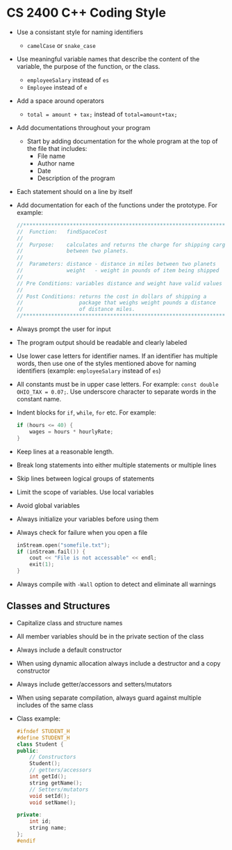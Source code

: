  # CS 2400 C++ Coding Style


* Use a consistant style for naming identifiers
  * ```camelCase``` or ```snake_case```
* Use meaningful variable names that describe the content of the variable, the purpose of the function, or the class.
  * ```employeeSalary``` instead of ```es```
  * ```Employee``` instead of ```e```
* Add a space around operators
  * ```total = amount + tax;``` instead of ```total=amount+tax;```
* Add documentations throughout your program
  * Start by adding documentation for the whole program at the top of the file that includes:
    * File name
    * Author name
    * Date
    * Description of the program
* Each statement should on a line by itself
* Add documentation for each of the functions under the prototype. For example:

  ```cpp
  //*****************************************************************
  //  Function:   findSpaceCost
  //
  //  Purpose:    calculates and returns the charge for shipping cargo
  //              between two planets.
  //
  //  Parameters: distance - distance in miles between two planets
  //              weight   - weight in pounds of item being shipped
  //
  // Pre Conditions: variables distance and weight have valid values
  //
  // Post Conditions: returns the cost in dollars of shipping a
  //                  package that weighs weight pounds a distance
  //                  of distance miles.
  //******************************************************************
  ```

* Always prompt the user for input
* The program output should be readable and clearly labeled
* Use lower case letters for identifier names. If an identifier has multiple words, then use one of the styles mentioned above for naming identifiers (example: ```employeeSalary``` instead of ```es```)
* All constants must be in upper case letters. For example: ```const double OHIO_TAX = 0.07;```. Use underscore character to separate words in the constant name.
* Indent blocks for ```if```, ```while```, ```for``` etc. For example:

  ```cpp
  if (hours <= 40) {
      wages = hours * hourlyRate;
  }
  ```

* Keep lines at a reasonable length.
* Break long statements into either multiple statements or multiple lines
* Skip lines between logical groups of statements
* Limit the scope of variables. Use local variables
* Avoid global variables
* Always initialize your variables before using them
* Always check for failure when you open a file

  ```cpp
  inStream.open("somefile.txt");
  if (inStream.fail()) {
      cout << "File is not accessable" << endl;
      exit(1);
  }
  ```

* Always compile with ```-Wall``` option to detect and eliminate all warnings

## Classes and Structures

* Capitalize class and structure names
* All member variables should be in the private section of the class
* Always include a default constructor
* When using dynamic allocation always include a destructor and a copy constructor
* Always include getter/accessors and setters/mutators
* When using separate compilation, always guard against multiple includes of the same class
* Class example:

  ```cpp
  #ifndef STUDENT_H
  #define STUDENT_H
  class Student {
  public:
      // Constructors
      Student();
      // getters/accessors
      int getId();
      string getName();
      // Setters/mutators
      void setId();
      void setName();

  private:
      int id;
      string name;
  };
  #endif
  ```

